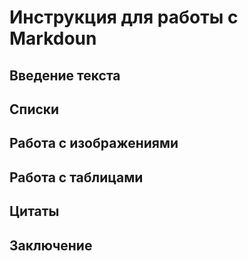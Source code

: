  # Инструкция для работы с Markdoun

 ## Введение текста

 ## Списки

 ## Работа с изображениями

 ## Работа с таблицами

 ## Цитаты

 ## Заключение
 